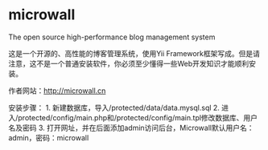 microwall
=========

The open source high-performance blog management system

这是一个开源的、高性能的博客管理系统，使用Yii Framework框架写成。但是请注意，这不是一个普通安装软件，你必须至少懂得一些Web开发知识才能顺利安装。

作者网站：http://microwall.cn

安装步骤：
    1. 新建数据库，导入/protected/data/data.mysql.sql
    2. 进入/protected/config/main.php和/protected/config/main.tpl修改数据库、用户名及密码
    3. 打开网址，并在后面添加admin访问后台，Microwall默认用户名：admin，密码：microwall